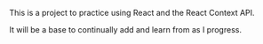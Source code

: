This is a project to practice using React and the React Context API.

It will be a base to continually add and learn from as I progress.
